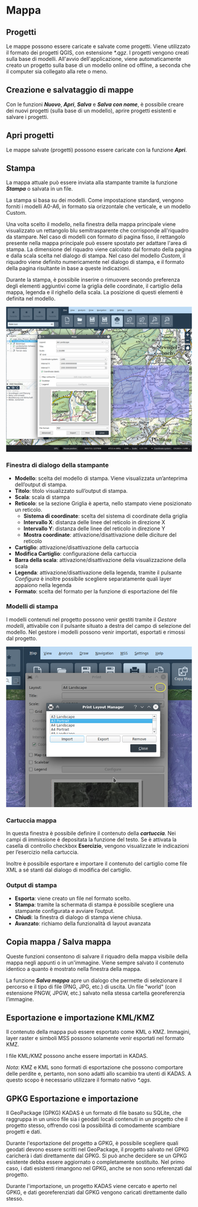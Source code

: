 # Mappa


## <a name="sec0"></a>Progetti

Le mappe possono essere caricate e salvate come progetti. Viene utilizzato il formato dei pro­getti QGIS, con estensione _*.qgz_. I progetti vengono creati sulla base di modelli. All'avvio dell'appli­cazione, viene automaticamente creato un progetto sulla base di un modello online od offline, a seconda che il computer sia collegato alla rete o meno.


## <a name="sec1"></a>Creazione e salvataggio di mappe

Con le funzioni **_Nuovo_**, **_Apri_**, **_Salva_** e **_Salva con nome_**, è possibile creare dei nuovi progetti (sulla base di un modello), aprire progetti esistenti e salvare i progetti.


## <a name="sec2"></a>Apri progetti

Le mappe salvate (progetti) possono essere caricate con la funzione **_Apri_**.


## <a name="sec3"></a>Stampa

La mappa attuale può essere inviata alla stampante tramite la funzione **_Stampa_** o salvata in un file.

La stampa si basa su dei modelli. Come impostazione standard, vengono forniti i modelli A0-A6, in formato sia orizzontale che verticale, e un modello Custom.


Una volta scelto il modello, nella finestra della mappa principale viene visualizzato un rettangolo blu semitrasparente che corrisponde all'riquadro da stampare. Nel caso di modelli con formato di pagina fisso, il rettangolo presente nella mappa principale può essere spostato per adattare l'area di stampa. La dimensione del riquadro viene calcolato dal formato della pagina e dalla scala scelta nel dialogo di stampa. Nel caso del modello _Custom_, il riquadro viene definito numericamente nel dialogo di stampa, e il formato della pagina risultante in base a queste indicazioni.


Durante la stampa, è possibile inserire o rimuovere secondo preferenza degli elementi aggiuntivi come la griglia delle coordinate, il cartiglio della mappa, legenda e il righello della scala. La posi­zione di questi elementi è definita nel modello.

<img src="../../media/image12.png" />


### Finestra di dialogo della stampante

+ **Modello**: scelta del modello di stampa. Viene visualizzata un’anteprima dell’output di stampa.
+ **Titolo**: titolo visualizzato sull’output di stampa.
+ **Scala**: scala di stampa
+ **Reticolo**: se la sezione Griglia è aperta, nello stampato viene posizionato un reticolo.
  + **Sistema di coordinate**: scelta del sistema di coordinate della griglia
  + **Intervallo X**: distanza delle linee del reticolo in direzione X
  + **Intervallo Y**: distanza delle linee del reticolo in direzione Y
  + **Mostra coordinate**: attivazione/disattivazione delle diciture del reticolo
+ **Cartiglio**: attivazione/disattivazione della cartuccia
+ **Modifica Cartiglio**: configurazione della cartuccia
+ **Barra della scala**: attivazione/disattivazione della visualizzazione della scala
+ **Legenda**: attivazione/disattivazione della legenda, tramite il pulsante *Configura* è inoltre possibile scegliere separatamente quali layer appaiono nella legenda
+ **Formato**: scelta del formato per la funzione di esportazione del file


### Modelli di stampa

I modelli contenuti nel progetto possono venir gestiti tramite il *Gestore modelli*, attivabile con il pulsante situato a destra del campo di selezione del modello. Nel gestore i modelli possono venir importati, esportati e rimossi dal progetto.

<img src="../../media/image12.1.png" />

### Cartuccia mappa

In questa finestra è possibile definire il contenuto della **_cartuccia_**. Nei campi di immissione è depositata la funzione del testo. Se è attivata la casella di controllo checkbox **Esercizio**, vengono visualizzate le indicazioni per l’esercizio nella cartuccia.

Inoltre è possibile esportare e importare il contenuto del cartiglio come file XML a sé stanti dal dialogo di modifica del cartiglio.


### Output di stampa

+ **Esporta**: viene creato un file nel formato scelto.
+ **Stampa**: tramite la schermata di stampa è possibile scegliere una stampante configurata e avviare l’output.
+ **Chiudi**: la finestra di dialogo di stampa viene chiusa.
+ **Avanzato**: richiamo della funzionalità di layout avanzata


## <a name="sec4"></a>Copia mappa / Salva mappa

Queste funzioni consentono di salvare il riquadro della mappa visibile della mappa negli appunti o in un'immagine. Viene sempre salvato il contenuto identico a quanto è mostrato nella finestra della mappa.

La funzione **_Salva mappa_** apre un dialogo che permette di selezionare il percorso e il tipo di file (PNG, JPG, etc.) di uscita. Un file "world" (con estensione PNGW, JPGW, etc.) salvato nella stessa cartella georeferenzia l’immagine.


## <a name="sec5"></a>Esportazione e importazione KML/KMZ

Il contenuto della mappa può essere esportato come KML o KMZ. Immagini, layer raster e simboli MSS possono solamente venir esportati nel formato KMZ.

I file KML/KMZ possono anche essere importati in KADAS.

*Nota*: KMZ e KML sono formati di esportazione che possono comportare delle per­dite e, pertanto, non sono adatti allo scambio tra utenti di KADAS. A questo scopo è necessario utiliz­zare il formato nativo _*.qgs_.


## <a name="sec6"></a>GPKG Esportazione e importazione

Il GeoPackage (GPKG) KADAS è un formato di file basato su SQLite, che raggruppa in un unico file sia i geodati locali contenuti in un progetto che il progetto stesso, offrendo così la possibilità di comodamente scambiare progetti e dati.

Durante l'esportazione del progetto a GPKG, è possibile scegliere quali geodati devono essere scritti nel GeoPackage, il progetto salvato nel GPKG caricherà i dati direttamente dal GPKG. Si può anche decidere se un GPKG esistente debba essere aggiornato o completamente sostituito. Nel primo caso, i dati esistenti rimangono nel GPKG, anche se non sono referenzati dal progetto.

Durante l'importazione, un progetto KADAS viene cercato e aperto nel GPKG, e dati georeferenziati dal GPKG vengono caricati direttamente dallo stesso.


